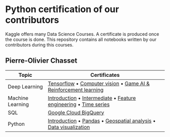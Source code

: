 # Python certification of our contributors

Kaggle offers many Data Science Courses. A certificate is produced once the course is done. This repository contains all notebooks written by our contributors during this courses.

## Pierre-Olivier Chasset

| Topic | Certificates |
|---|---|
|  Deep Learning |  [Tensorflow](https://www.kaggle.com/learn/certification/chasset/intro-to-deep-learning) • [Computer vision](https://www.kaggle.com/learn/certification/chasset/computer-vision) • [Game AI & Reinforcement learning](https://www.kaggle.com/learn/certification/chasset/intro-to-game-ai-and-reinforcement-learning) |
|  Machine  Learning |        [Introduction](https://www.kaggle.com/learn/certification/chasset/intro-to-machine-learning) • [Intermediate](https://www.kaggle.com/learn/certification/chasset/intermediate-machine-learning) • [Feature engineering](https://www.kaggle.com/learn/certification/chasset/feature-engineering) • [Time series](https://www.kaggle.com/learn/certification/chasset/time-series) |
|  SQL     |       [Google Cloud BigQuery](https://www.kaggle.com/learn/certification/chasset/intro-to-sql) |
|  Python |        [Introduction](https://www.kaggle.com/learn/certification/chasset/python) • [Pandas](https://www.kaggle.com/learn/certification/chasset/pandas) • [Geospatial analysis](https://www.kaggle.com/learn/certification/chasset/geospatial-analysis) • [Data visualization](https://www.kaggle.com/learn/certification/chasset/data-visualization) |
